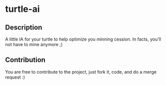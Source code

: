 # turtle-ai

## Description

A little IA for your turtle to help optimize you minning cession.
In facts, you'll not have to mine anymore ;)

## Contribution

You are free to contribute to the project, just fork it, code, and do a merge request :)
